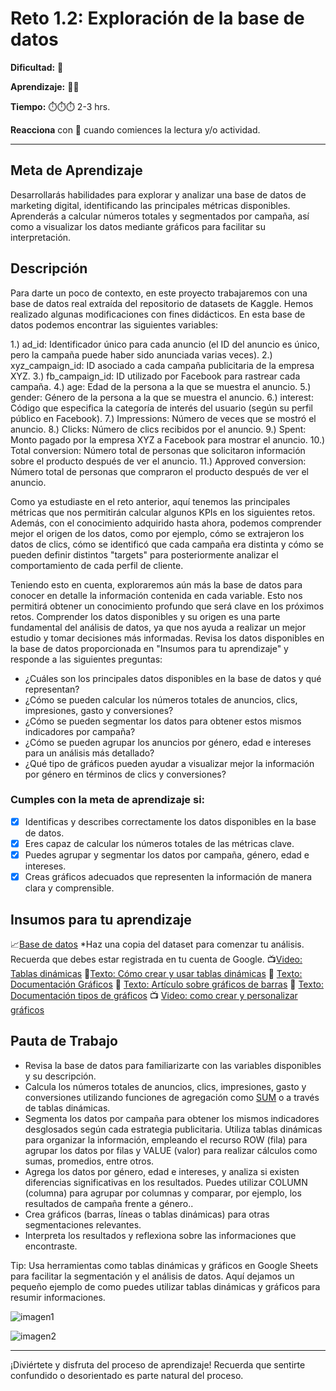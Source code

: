# Reto 1.2: Exploración de la base de datos


**Dificultad:** 🌻


**Aprendizaje:** 🍯🍯


**Tiempo:** ⏱️️⏱️️⏱️️ 2-3 hrs.


**Reacciona** con 👀 cuando comiences la lectura y/o actividad.


---


## Meta de Aprendizaje
Desarrollarás habilidades para explorar y analizar una base de datos de marketing digital, identificando las principales métricas disponibles. Aprenderás a calcular números totales y segmentados por campaña, así como a visualizar los datos mediante gráficos para facilitar su interpretación.

## Descripción
Para darte un poco de contexto, en este proyecto trabajaremos con una base de datos real extraída del repositorio de datasets de Kaggle. Hemos realizado algunas modificaciones con fines didácticos. En esta base de datos podemos encontrar las siguientes variables:


1.) ad_id: Identificador único para cada anuncio (el ID del anuncio es único, pero la campaña puede haber sido anunciada varias veces).
2.) xyz_campaign_id: ID asociado a cada campaña publicitaria de la empresa XYZ.
3.) fb_campaign_id: ID utilizado por Facebook para rastrear cada campaña.
4.) age: Edad de la persona a la que se muestra el anuncio.
5.) gender: Género de la persona a la que se muestra el anuncio.
6.) interest: Código que especifica la categoría de interés del usuario (según su perfil público en Facebook).
7.) Impressions: Número de veces que se mostró el anuncio.
8.) Clicks: Número de clics recibidos por el anuncio.
9.) Spent: Monto pagado por la empresa XYZ a Facebook para mostrar el anuncio.
10.) Total conversion: Número total de personas que solicitaron información sobre el producto después de ver el anuncio.
11.) Approved conversion: Número total de personas que compraron el producto después de ver el anuncio.


Como ya estudiaste en el reto anterior, aquí tenemos las principales métricas que nos permitirán calcular algunos KPIs en los siguientes retos. Además, con el conocimiento adquirido hasta ahora, podemos comprender mejor el origen de los datos, como por ejemplo, cómo se extrajeron los datos de clics, cómo se identificó que cada campaña era distinta y cómo se pueden definir distintos "targets" para posteriormente analizar el comportamiento de cada perfil de cliente.


Teniendo esto en cuenta, exploraremos aún más la base de datos para conocer en detalle la información contenida en cada variable. Esto nos permitirá obtener un conocimiento profundo que será clave en los próximos retos. Comprender los datos disponibles y su origen es una parte fundamental del análisis de datos, ya que nos ayuda a realizar un mejor estudio y tomar decisiones más informadas.
Revisa los datos disponibles en la base de datos proporcionada en  "Insumos para tu aprendizaje" y responde a las siguientes preguntas:
- ¿Cuáles son los principales datos disponibles en la base de datos y qué representan?
- ¿Cómo se pueden calcular los números totales de anuncios, clics, impresiones, gasto y conversiones? 
- ¿Cómo se pueden segmentar los datos para obtener estos mismos indicadores por campaña? 
- ¿Cómo se pueden agrupar los anuncios por género, edad e intereses para un análisis más detallado? 
- ¿Qué tipo de gráficos pueden ayudar a visualizar mejor la información por género en términos de clics y conversiones?


### Cumples con la meta de aprendizaje si:
- [x] Identificas y describes correctamente los datos disponibles en la base de datos.
- [x] Eres capaz de calcular los números totales de las métricas clave.
- [x] Puedes agrupar y segmentar los datos por campaña, género, edad e intereses.
- [x] Creas gráficos adecuados que representen la información de manera clara y comprensible.

## Insumos para tu aprendizaje
📈[Base de datos](https://docs.google.com/spreadsheets/d/1WZQDO4b-CrXtiYbgGk__mcmtKofkP6q3_AuFcJ6xkcw/copy?)
*Haz una copia del dataset para comenzar tu análisis. Recuerda que debes estar registrada en tu cuenta de Google.
📺[Video: Tablas dinámicas](https://www.loom.com/share/5937ac5fb32c424285e952bc07097580?sid=44e51ec0-a90d-4657-ab8d-ed543513adff)
📄[Texto: Cómo crear y usar tablas dinámicas](https://support.google.com/docs/answer/1272900?sjid=13953989927308243057-EU)
📄 [Texto: Documentación Gráficos](https://support.google.com/docs/answer/63824?hl=es&co=GENIE.Platform%3DDesktop)
📄 [Texto: Artículo sobre gráficos de barras](https://tipshojasdecalculo.com/grafico-de-barras-en-google-sheets/)
📄 [Texto: Documentación tipos de gráficos](https://support.google.com/docs/answer/190718?hl=es-419)
📺 [Video: como crear y personalizar gráficos](https://www.youtube.com/watch?v=Ws2cTgMTPQE&t=17s)





## Pauta de Trabajo
- Revisa la base de datos para familiarizarte con las variables disponibles y su descripción.
- Calcula los números totales de anuncios, clics, impresiones, gasto y conversiones utilizando funciones de agregación como [SUM](https://support.google.com/docs/answer/3093669?hl=es-419) o a través de tablas dinámicas.
- Segmenta los datos por campaña para obtener los mismos indicadores desglosados según cada estrategia publicitaria. Utiliza tablas dinámicas para organizar la información, empleando el recurso ROW (fila) para agrupar los datos por filas y VALUE (valor) para realizar cálculos como sumas, promedios, entre otros.
- Agrega los datos por género, edad e intereses, y analiza si existen diferencias significativas en los resultados. Puedes utilizar COLUMN (columna) para agrupar por columnas y comparar, por ejemplo, los resultados de campaña frente a género..
- Crea gráficos (barras, líneas o tablas dinámicas) para otras segmentaciones relevantes.
- Interpreta los resultados y reflexiona sobre las informaciones que encontraste.

Tip: Usa herramientas como tablas dinámicas y gráficos en Google Sheets para facilitar la segmentación y el análisis de datos. Aquí dejamos un pequeño ejemplo de como puedes utilizar tablas dinámicas y gráficos para resumir informaciones.

![imagen1](https://drive.google.com/uc?id=1Rn6GuS28FmVbQr6AE_jwGQkJt4c31ahM)

![imagen2](https://drive.google.com/uc?id=1R18idIhUQgmmSN_JalgmS48A5KKOSA24xd)

---


¡Diviértete y disfruta del proceso de aprendizaje! Recuerda que sentirte confundido o desorientado es parte natural del proceso.